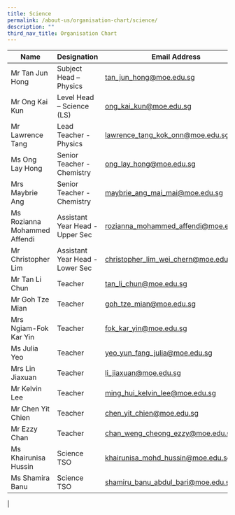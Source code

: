 ```yaml
---
title: Science
permalink: /about-us/organisation-chart/science/
description: ""
third_nav_title: Organisation Chart
---
```

| Name | Designation | Email Address | Contact |
|---|---|---|---|
| Mr Tan Jun Hong | Subject Head – Physics | [tan_jun_hong@moe.edu.sg](mailto:tan_jun_hong@moe.edu.sg) |  65938-151 |
| Mr Ong Kai Kun | Level Head – Science (LS) | [ong_kai_kun@moe.edu.sg](mailto:ong_kai_kun@moe.edu.sg) |  65938-132 |
| Mr Lawrence Tang | Lead Teacher - Physics | [lawrence_tang_kok_onn@moe.edu.sg](mailto:lawrence_tang_kok_onn@moe.edu.sg) | 65938-127 |
| Ms Ong Lay Hong | Senior Teacher - Chemistry | [ong_lay_hong@moe.edu.sg](mailto:ong_lay_hong@moe.edu.sg) | 65938-137 |
| Mrs Maybrie Ang | Senior Teacher - Chemistry | [maybrie_ang_mai_mai@moe.edu.sg](mailto:maybrie_ang_mai_mai@moe.edu.sg) | 65938-128 |
| Ms Rozianna Mohammed Affendi | Assistant Year Head - Upper Sec | [rozianna_mohammed_affendi@moe.edu.sg](mailto:rozianna_mohammed_affendi@moe.edu.sg) | 65938-144 |
| Mr Christopher Lim | Assistant Year Head - Lower Sec | [christopher_lim_wei_chern@moe.edu.sg](mailto:christopher_lim_wei_chern@moe.edu.sg) | 65938-135 |
| Mr Tan Li Chun | Teacher | [tan_li_chun@moe.edu.sg](mailto:tan_li_chun@moe.edu.sg) |  65938-145 |
| Mr Goh Tze Mian | Teacher | [goh_tze_mian@moe.edu.sg](mailto:goh_tze_mian@moe.edu.sg) | 65938-145 |
| Mrs Ngiam-Fok Kar Yin | Teacher | [fok_kar_yin@moe.edu.sg](mailto:fok_kar_yin@moe.edu.sg) | 65938-144 |
| Ms Julia Yeo | Teacher | [yeo_yun_fang_julia@moe.edu.sg](mailto:yeo_yun_fang_julia@moe.edu.sg) | 65938-166 |
| Mrs Lin Jiaxuan | Teacher | [li_jiaxuan@moe.edu.sg](mailto:li_jiaxuan@moe.edu.sg) | 65938-158 |
| Mr Kelvin Lee | Teacher | [ming_hui_kelvin_lee@moe.edu.sg](mailto:ming_hui_kelvin_lee@moe.edu.sg) | 65938-130 |
| Mr Chen Yit Chien | Teacher | [chen_yit_chien@moe.edu.sg](mailto:chen_yit_chien@moe.edu.sg) | 65938-125 |
| Mr Ezzy Chan | Teacher | [chan_weng_cheong_ezzy@moe.edu.sg](mailto:chan_weng_cheong_ezzy@moe.edu.sg) | 65938-139 |
| Ms Khairunisa Hussin | Science TSO | [khairunisa_mohd_hussin@moe.edu.sg](mailto:khairunisa_mohd_hussin@moe.edu.sg) | 65938-175 |
| Ms Shamira Banu | Science TSO | [shamiru_banu_abdul_bari@moe.edu.sg](mailto:shamiru_banu_abdul_bari@moe.edu.sg) | 65938-175 |
|